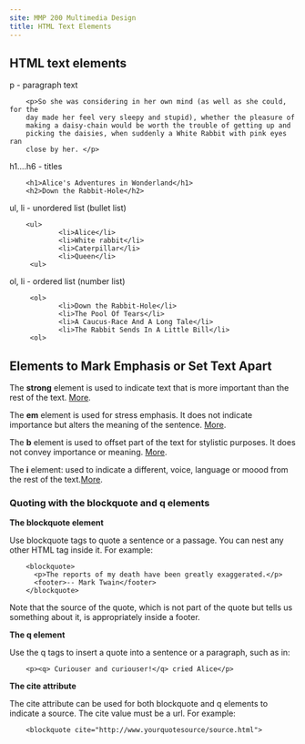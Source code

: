 ```yaml
---
site: MMP 200 Multimedia Design
title: HTML Text Elements
---
```


## HTML text elements

p - paragraph text

        <p>So she was considering in her own mind (as well as she could, for the
        day made her feel very sleepy and stupid), whether the pleasure of
        making a daisy-chain would be worth the trouble of getting up and
        picking the daisies, when suddenly a White Rabbit with pink eyes ran
        close by her. </p>

h1....h6 - titles

        <h1>Alice's Adventures in Wonderland</h1>
        <h2>Down the Rabbit-Hole</h2>


ul, li - unordered list (bullet list)
        
        <ul>
                <li>Alice</li>
                <li>White rabbit</li>
                <li>Caterpillar</li>
                <li>Queen</li>
         <ul>
         
ol, li - ordered list (number list)

         <ol>
                <li>Down the Rabbit-Hole</li>
                <li>The Pool Of Tears</li>
                <li>A Caucus-Race And A Long Tale</li>
                <li>The Rabbit Sends In A Little Bill</li>
         <ol>


## Elements to Mark Emphasis or Set Text Apart

The **strong** element is used to indicate text that is more important than the rest of the text. [More](https://html.spec.whatwg.org/multipage/text-level-semantics.html#the-strong-element).

The **em** element is used for stress emphasis. It does not indicate importance but alters the meaning of the sentence. [More](https://html.spec.whatwg.org/multipage/text-level-semantics.html#the-em-element).

The **b** element is used to offset part of the text for stylistic purposes. It does not convey importance or meaning. [More](https://html.spec.whatwg.org/multipage/text-level-semantics.html#the-b-element).

The **i** element: used to indicate a different, voice, language or moood from the rest of the text.[More](https://html.spec.whatwg.org/multipage/text-level-semantics.html#the-i-element).


### Quoting with the blockquote and q elements

**The blockquote element**

Use blockquote tags to quote a sentence or a passage. You can nest any other HTML tag inside it. For example:

        <blockquote>
          <p>The reports of my death have been greatly exaggerated.</p>
          <footer>-- Mark Twain</footer>
        </blockquote>

Note that the source of the quote, which is not part of the quote but tells us something about it, is appropriately inside a footer.

**The q element**

Use the q tags to insert a quote into a sentence or a paragraph, such as in:

        <p><q> Curiouser and curiouser!</q> cried Alice</p>

**The cite attribute**

The cite attribute can be used for both blockquote and q elements to indicate a source. The cite value must be a url. For example:

        <blockquote cite="http://www.yourquotesource/source.html">
